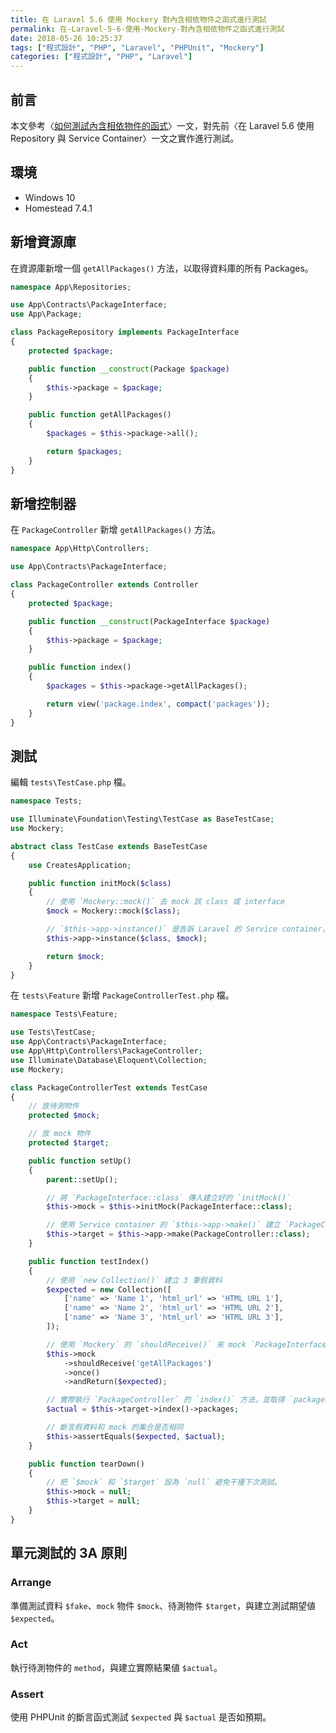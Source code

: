 ```yaml
---
title: 在 Laravel 5.6 使用 Mockery 對內含相依物件之函式進行測試
permalink: 在-Laravel-5-6-使用-Mockery-對內含相依物件之函式進行測試
date: 2018-05-26 10:25:37
tags: ["程式設計", "PHP", "Laravel", "PHPUnit", "Mockery"]
categories: ["程式設計", "PHP", "Laravel"]
---
```


## 前言

本文參考〈[如何測試內含相依物件的函式](http://oomusou.io/tdd/tdd-isolated-test/)〉一文，對先前〈在 Laravel 5.6 使用 Repository 與 Service Container〉一文之實作進行測試。

## 環境

- Windows 10
- Homestead 7.4.1

## 新增資源庫

在資源庫新增一個 `getAllPackages()` 方法，以取得資料庫的所有 Packages。

```PHP
namespace App\Repositories;

use App\Contracts\PackageInterface;
use App\Package;

class PackageRepository implements PackageInterface
{
    protected $package;

    public function __construct(Package $package)
    {
        $this->package = $package;
    }

    public function getAllPackages()
    {
        $packages = $this->package->all();

        return $packages;
    }
}
```

## 新增控制器

在 `PackageController` 新增 `getAllPackages()` 方法。

```PHP
namespace App\Http\Controllers;

use App\Contracts\PackageInterface;

class PackageController extends Controller
{
    protected $package;

    public function __construct(PackageInterface $package)
    {
        $this->package = $package;
    }

    public function index()
    {
        $packages = $this->package->getAllPackages();

        return view('package.index', compact('packages'));
    }
}
```

## 測試

編輯 `tests\TestCase.php` 檔。

```PHP
namespace Tests;

use Illuminate\Foundation\Testing\TestCase as BaseTestCase;
use Mockery;

abstract class TestCase extends BaseTestCase
{
    use CreatesApplication;

    public function initMock($class)
    {
        // 使用 `Mockery::mock()` 去 mock 該 class 或 interface
        $mock = Mockery::mock($class);

        // `$this->app->instance()` 是告訴 Laravel 的 Service container，當 Type hint 為該 class 時，使用指定的物件
        $this->app->instance($class, $mock);

        return $mock;
    }
}
```

在 `tests\Feature` 新增 `PackageControllerTest.php` 檔。

```PHP
namespace Tests\Feature;

use Tests\TestCase;
use App\Contracts\PackageInterface;
use App\Http\Controllers\PackageController;
use Illuminate\Database\Eloquent\Collection;
use Mockery;

class PackageControllerTest extends TestCase
{
    // 放待測物件
    protected $mock;

    // 放 mock 物件
    protected $target;

    public function setUp()
    {
        parent::setUp();

        // 將 `PackageInterface::class` 傳入建立好的 `initMock()`
        $this->mock = $this->initMock(PackageInterface::class);

        // 使用 Service container 的 `$this->app->make()` 建立 `PackageController` 物件
        $this->target = $this->app->make(PackageController::class);
    }

    public function testIndex()
    {
        // 使用 `new Collection()` 建立 3 筆假資料
        $expected = new Collection([
            ['name' => 'Name 1', 'html_url' => 'HTML URL 1'],
            ['name' => 'Name 2', 'html_url' => 'HTML URL 2'],
            ['name' => 'Name 3', 'html_url' => 'HTML URL 3'],
        ]);

        // 使用 `Mockery` 的 `shouldReceive()` 來 mock `PackageInterface` 的 `getAllPackages()` 方法
        $this->mock
            ->shouldReceive('getAllPackages')
            ->once()
            ->andReturn($expected);

        // 實際執行 `PackageController` 的 `index()` 方法，並取得 `packages` 集合
        $actual = $this->target->index()->packages;

        // 斷言假資料和 mock 的集合是否相同
        $this->assertEquals($expected, $actual);
    }

    public function tearDown()
    {
        // 把 `$mock` 和 `$target` 設為 `null` 避免干擾下次測試。
        $this->mock = null;
        $this->target = null;
    }
}
```

## 單元測試的 3A 原則

### Arrange

準備測試資料 `$fake`、`mock` 物件 `$mock`、待測物件 `$target`，與建立測試期望値 `$expected`。

### Act

執行待測物件的 `method`，與建立實際結果値 `$actual`。

### Assert

使用 PHPUnit 的斷言函式測試 `$expected` 與 `$actual` 是否如預期。
